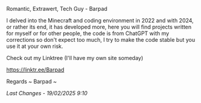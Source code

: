 Romantic, Extrawert, Tech Guy - Barpad

I delved into the Minecraft and coding environment in 2022 and with 2024, or rather its end, it has developed more, here you will find projects written for myself or for other people, the code is from ChatGPT with my corrections so don't expect too much, I try to make the code stable but you use it at your own risk.

Check out my Linktree (I'll have my own site someday)

https://linktr.ee/Barpad

Regards ~ Barpad ~

*Last Changes - 19/02/2025 9:10*
